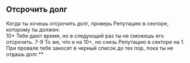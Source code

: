 ## Отсрочить долг
Когда ты хочешь отсрочить долг, проверь Репутацию в секторе, которому ты должен:  
10+ Тебе дают время, но в следующий раз ты не сможешь его отсрочить.
7-9 То же, что и на 10+, но снизь Репутацию в секторе на 1.
При провале тебя заносят в черный список до тех пор, пока ты не отдашь долг.**